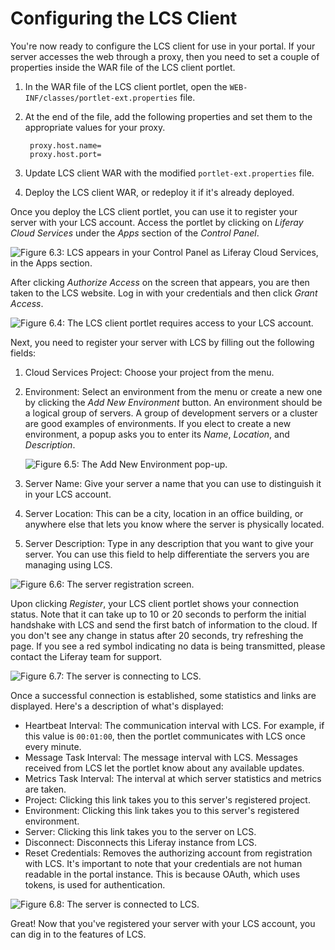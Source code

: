 # Configuring the LCS Client [](id=configuring-the-lcs-client)

You're now ready to configure the LCS client for use in your portal. If your 
server accesses the web through a proxy, then you need to set a couple of 
properties inside the WAR file of the LCS client portlet.

1. In the WAR file of the LCS client portlet, open the 
   `WEB-INF/classes/portlet-ext.properties` file.
   
2. At the end of the file, add the following properties and set them to the 
   appropriate values for your proxy.
   
        proxy.host.name=
        proxy.host.port=

3. Update LCS client WAR with the modified `portlet-ext.properties` file.
    
4. Deploy the LCS client WAR, or redeploy it if it's already deployed.

Once you deploy the LCS client portlet, you can use it to register your server 
with your LCS account. Access the portlet by clicking on *Liferay Cloud Services* 
under the *Apps* section of the *Control Panel*.

![Figure 6.3: LCS appears in your Control Panel as Liferay Cloud Services, in the Apps section.](../../images/lcs-post-install-01.png)

After clicking *Authorize Access* on the screen that appears, you are then taken 
to the LCS website. Log in with your credentials and then click *Grant Access*.

![Figure 6.4: The LCS client portlet requires access to your LCS account.](../../images/lcs-auth-access.png)

Next, you need to register your server with LCS by filling out the following 
fields:

1. Cloud Services Project: Choose your project from the menu. 

2. Environment: Select an environment from the menu or create a new one by
   clicking the *Add New Environment* button. An environment should be a logical
   group of servers. A group of development servers or a cluster are good 
   examples of environments. If you elect to create a new environment, a popup 
   asks you to enter its *Name*, *Location*, and *Description*.
   
    ![Figure 6.5: The Add New Environment pop-up.](../../images/lcs-new-environment.png)

3. Server Name: Give your server a name that you can use to distinguish it in 
   your LCS account.

4. Server Location: This can be a city, location in an office building, or 
   anywhere else that lets you know where the server is physically located.

5. Server Description: Type in any description that you want to give your 
   server. You can use this field to help differentiate the servers you are 
   managing using LCS.

![Figure 6.6: The server registration screen.](../../images/lcs-register-server.png)

Upon clicking *Register*, your LCS client portlet shows your connection status. 
Note that it can take up to 10 or 20 seconds to perform the initial handshake 
with LCS and send the first batch of information to the cloud. If you don't see 
any change in status after 20 seconds, try refreshing the page. If you see a 
red symbol indicating no data is being transmitted, please contact the Liferay 
team for support.

![Figure 6.7: The server is connecting to LCS.](../../images/lcs-server-connecting.png)

Once a successful connection is established, some statistics and links are
displayed. Here's a description of what's displayed:

- Heartbeat Interval: The communication interval with LCS. For example, if this 
  value is `00:01:00`, then the portlet communicates with LCS once every minute.
- Message Task Interval: The message interval with LCS. Messages received from 
  LCS let the portlet know about any available updates. 
- Metrics Task Interval: The interval at which server statistics and metrics are 
  taken.
- Project: Clicking this link takes you to this server's registered project.
- Environment: Clicking this link takes you to this server's registered
  environment.
- Server: Clicking this link takes you to the server on LCS.
- Disconnect: Disconnects this Liferay instance from LCS.
- Reset Credentials: Removes the authorizing account from registration with LCS. 
  It's important to note that your credentials are not human readable in the 
  portal instance. This is because OAuth, which uses tokens, is used for 
  authentication.
 
![Figure 6.8: The server is connected to LCS.](../../images/lcs-server-connected.png)

Great! Now that you've registered your server with your LCS account, you can dig 
in to the features of LCS.
